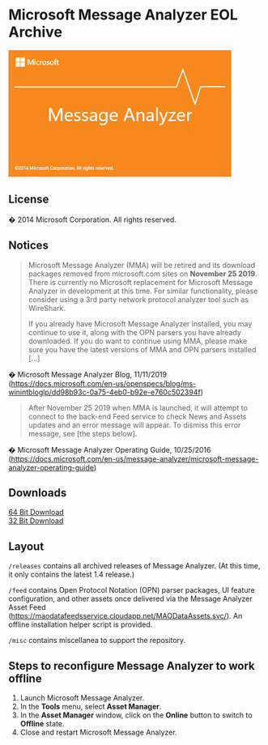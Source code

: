 # Microsoft Message Analyzer EOL Archive

![Message Analyzer splash screen](misc/splash.gif)

## License

 � 2014 Microsoft Corporation. All rights reserved.



## Notices

> Microsoft Message Analyzer (MMA) will be retired and its download packages removed from microsoft.com sites on **November 25 2019**.  There is currently no Microsoft replacement for Microsoft Message Analyzer in development at this time.  For similar functionality, please consider using a 3rd party network protocol analyzer tool such as WireShark.
>
> If you already have Microsoft Message Analyzer installed, you may continue to use it, along with the OPN parsers you have already downloaded. If you do want to continue using MMA, please make sure you have the latest versions of MMA and OPN parsers installed [...] 

� Microsoft Message Analyzer Blog, 11/11/2019 (https://docs.microsoft.com/en-us/openspecs/blog/ms-winintbloglp/dd98b93c-0a75-4eb0-b92e-e760c502394f)

> After November 25 2019 when MMA is launched, it will attempt to connect to the back-end Feed service to check News and Assets updates and an error message will appear. To dismiss this error message, see [the steps below].

� Microsoft Message Analyzer Operating Guide, 10/25/2016 (https://docs.microsoft.com/en-us/message-analyzer/microsoft-message-analyzer-operating-guide)

## Downloads
[64 Bit Download](https://github.com/Ashdf1992/wiki/blob/main/assets/attachments/tools/MessageAnalyzer/releases/1.4/MessageAnalyzer64.msi)
<br>
[32 Bit Download](https://github.com/Ashdf1992/wiki/blob/main/assets/attachments/tools/MessageAnalyzer/releases/1.4/MessageAnalyzer.msi)

## Layout

`/releases` contains all archived releases of Message Analyzer. (At this time, it only contains the latest 1.4 release.)

`/feed` contains Open Protocol Notation (OPN) parser packages, UI feature configuration, and other assets once delivered via the Message Analyzer Asset Feed (https://maodatafeedsservice.cloudapp.net/MAODataAssets.svc/). An offline installation helper script is provided.

`/misc` contains miscellanea to support the repository.



## Steps to reconfigure Message Analyzer to work offline

1. Launch Microsoft Message Analyzer.
2. In the **Tools** menu, select **Asset Manager**.
3. In the **Asset Manager** window, click on the **Online** button to switch to **Offline** state.
4. Close and restart Microsoft Message Analyzer.



